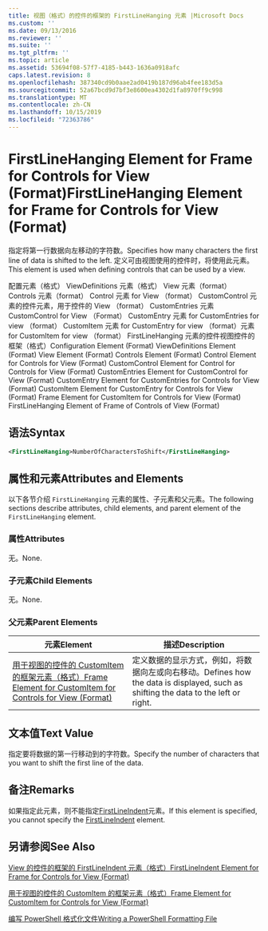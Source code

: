 ```yaml
---
title: 视图（格式）的控件的框架的 FirstLineHanging 元素 |Microsoft Docs
ms.custom: ''
ms.date: 09/13/2016
ms.reviewer: ''
ms.suite: ''
ms.tgt_pltfrm: ''
ms.topic: article
ms.assetid: 53694f08-57f7-4185-b443-1636a0918afc
caps.latest.revision: 8
ms.openlocfilehash: 387340cd9b0aae2ad0419b187d96ab4fee183d5a
ms.sourcegitcommit: 52a67bcd9d7bf3e8600ea4302d1fa8970ff9c998
ms.translationtype: MT
ms.contentlocale: zh-CN
ms.lasthandoff: 10/15/2019
ms.locfileid: "72363786"
---
```

# <a name="firstlinehanging-element-for-frame-for-controls-for-view-format"></a><span data-ttu-id="fa695-102">FirstLineHanging Element for Frame for Controls for View (Format)</span><span class="sxs-lookup"><span data-stu-id="fa695-102">FirstLineHanging Element for Frame for Controls for View (Format)</span></span>

<span data-ttu-id="fa695-103">指定将第一行数据向左移动的字符数。</span><span class="sxs-lookup"><span data-stu-id="fa695-103">Specifies how many characters the first line of data is shifted to the left.</span></span> <span data-ttu-id="fa695-104">定义可由视图使用的控件时，将使用此元素。</span><span class="sxs-lookup"><span data-stu-id="fa695-104">This element is used when defining controls that can be used by a view.</span></span>

<span data-ttu-id="fa695-105">配置元素（格式） ViewDefinitions 元素（格式） View 元素（format） Controls 元素（format） Control 元素 for View （format） CustomControl 元素的控件元素，用于控件的 View （format） CustomEntries 元素CustomControl for View （Format） CustomEntry 元素 for CustomEntries for view （format） CustomItem 元素 for CustomEntry for view （format）元素 for CustomItem for view （format） FirstLineHanging 元素的控件视图控件的框架（格式）</span><span class="sxs-lookup"><span data-stu-id="fa695-105">Configuration Element (Format) ViewDefinitions Element (Format) View Element (Format) Controls Element (Format) Control Element for Controls for View (Format) CustomControl Element for Control for Controls for View (Format) CustomEntries Element for CustomControl for View (Format) CustomEntry Element for CustomEntries for Controls for View (Format) CustomItem Element for CustomEntry for Controls for View (Format) Frame Element for CustomItem for Controls for View (Format) FirstLineHanging Element of Frame of Controls of View (Format)</span></span>

## <a name="syntax"></a><span data-ttu-id="fa695-106">语法</span><span class="sxs-lookup"><span data-stu-id="fa695-106">Syntax</span></span>

```xml
<FirstLineHanging>NumberOfCharactersToShift</FirstLineHanging>
```

## <a name="attributes-and-elements"></a><span data-ttu-id="fa695-107">属性和元素</span><span class="sxs-lookup"><span data-stu-id="fa695-107">Attributes and Elements</span></span>

<span data-ttu-id="fa695-108">以下各节介绍 `FirstLineHanging` 元素的属性、子元素和父元素。</span><span class="sxs-lookup"><span data-stu-id="fa695-108">The following sections describe attributes, child elements, and parent element of the `FirstLineHanging` element.</span></span>

### <a name="attributes"></a><span data-ttu-id="fa695-109">属性</span><span class="sxs-lookup"><span data-stu-id="fa695-109">Attributes</span></span>

<span data-ttu-id="fa695-110">无。</span><span class="sxs-lookup"><span data-stu-id="fa695-110">None.</span></span>

### <a name="child-elements"></a><span data-ttu-id="fa695-111">子元素</span><span class="sxs-lookup"><span data-stu-id="fa695-111">Child Elements</span></span>

<span data-ttu-id="fa695-112">无。</span><span class="sxs-lookup"><span data-stu-id="fa695-112">None.</span></span>

### <a name="parent-elements"></a><span data-ttu-id="fa695-113">父元素</span><span class="sxs-lookup"><span data-stu-id="fa695-113">Parent Elements</span></span>

|<span data-ttu-id="fa695-114">元素</span><span class="sxs-lookup"><span data-stu-id="fa695-114">Element</span></span>|<span data-ttu-id="fa695-115">描述</span><span class="sxs-lookup"><span data-stu-id="fa695-115">Description</span></span>|
|-------------|-----------------|
|[<span data-ttu-id="fa695-116">用于视图的控件的 CustomItem 的框架元素（格式）</span><span class="sxs-lookup"><span data-stu-id="fa695-116">Frame Element for CustomItem for Controls for View (Format)</span></span>](./frame-element-for-customitem-for-controls-for-view-format.md)|<span data-ttu-id="fa695-117">定义数据的显示方式，例如，将数据向左或向右移动。</span><span class="sxs-lookup"><span data-stu-id="fa695-117">Defines how the data is displayed, such as shifting the data to the left or right.</span></span>|

## <a name="text-value"></a><span data-ttu-id="fa695-118">文本值</span><span class="sxs-lookup"><span data-stu-id="fa695-118">Text Value</span></span>

<span data-ttu-id="fa695-119">指定要将数据的第一行移动到的字符数。</span><span class="sxs-lookup"><span data-stu-id="fa695-119">Specify the number of characters that you want to shift the first line of the data.</span></span>

## <a name="remarks"></a><span data-ttu-id="fa695-120">备注</span><span class="sxs-lookup"><span data-stu-id="fa695-120">Remarks</span></span>

<span data-ttu-id="fa695-121">如果指定此元素，则不能指定[FirstLineIndent](./firstlineindent-element-for-frame-for-controls-for-view-format.md)元素。</span><span class="sxs-lookup"><span data-stu-id="fa695-121">If this element is specified, you cannot specify the [FirstLineIndent](./firstlineindent-element-for-frame-for-controls-for-view-format.md) element.</span></span>

## <a name="see-also"></a><span data-ttu-id="fa695-122">另请参阅</span><span class="sxs-lookup"><span data-stu-id="fa695-122">See Also</span></span>

[<span data-ttu-id="fa695-123">View 的控件的框架的 FirstLineIndent 元素（格式）</span><span class="sxs-lookup"><span data-stu-id="fa695-123">FirstLineIndent Element for Frame for Controls for View (Format)</span></span>](./firstlineindent-element-for-frame-for-controls-for-view-format.md)

[<span data-ttu-id="fa695-124">用于视图的控件的 CustomItem 的框架元素（格式）</span><span class="sxs-lookup"><span data-stu-id="fa695-124">Frame Element for CustomItem for Controls for View (Format)</span></span>](./frame-element-for-customitem-for-controls-for-view-format.md)

[<span data-ttu-id="fa695-125">编写 PowerShell 格式化文件</span><span class="sxs-lookup"><span data-stu-id="fa695-125">Writing a PowerShell Formatting File</span></span>](./writing-a-powershell-formatting-file.md)
